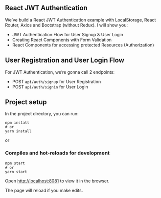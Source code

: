 ## React JWT Authentication

We’ve build a React JWT Authentication example with LocalStorage, React Router, Axios and Bootstrap (without Redux). I will show you:

- JWT Authentication Flow for User Signup & User Login
- Creating React Components with Form Validation
- React Components for accessing protected Resources (Authorization)

## User Registration and User Login Flow
For JWT Authentication, we’re gonna call 2 endpoints:

- POST `api/auth/signup` for User Registration
- POST `api/auth/signin` for User Login


## Project setup

In the project directory, you can run:

```
npm install
# or
yarn install
```

or

### Compiles and hot-reloads for development

```
npm start
# or
yarn start
```

Open [http://localhost:8081](http://localhost:8081) to view it in the browser.

The page will reload if you make edits.



